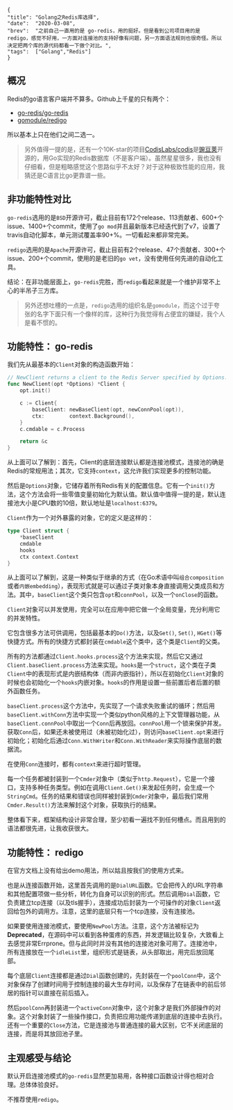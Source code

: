 ```lw-blog-meta
{
"title": "Golang之Redis库选择",
"date":  "2020-03-08",
"brev":  "之前自己一直用的是 go-redis，用的挺好。但是看到公司项目用的是 redigo，感觉不好用，一方面对连接池的支持好像有问题，另一方面语法规则也很奇怪。所以决定把两个库的源代码都看一下做个对比。",
"tags":  ["Golang","Redis"]
}
```

## 概况

Redis的go语言客户端并不算多。Github上千星的只有两个：

- [go-redis/go-redis](https://github.com/go-redis/redis)
- [gomodule/redigo](https://github.com/gomodule/redigo)

所以基本上只在他们之间二选一。

> 另外值得一提的是，还有一个10K-star的项目[CodisLabs/codis](https://github.com/CodisLabs/codis)是[豌豆荚](wandoujia.com)开源的，用Go实现的Redis数据库（不是客户端）。虽然星星很多，我也没有仔细看，但是粗略感觉这个思路似乎不太好？对于这种极致性能的应用，我猜还是C语言比go更靠谱一些。

## 非功能特性对比

`go-redis`选用的是`BSD`开源许可，截止目前有172个release、113贡献者、600+个issue、1400+个commit，使用了`go mod`并且最新版本已经迭代到了v7，设置了travis自动化脚本，单元测试覆盖率90+%。一切看起来都非常完美。

`redigo`选用的是`Apache`开源许可，截止目前有2个release、47个贡献者、300+个issue、200+个commit，使用的是老旧的`go vet`，没有使用任何先进的自动化工具。

结论：在非功能层面上，`go-redis`完胜，而`redigo`看起来就是一个维护非常不上心的半吊子三方库。

> 另外还想吐槽的一点是，`redigo`选用的组织名是`gomodule`，而这个过于夸张的名字下面只有一个像样的库，这种行为我觉得有占便宜的嫌疑，我个人是看不惯的。

## 功能特性： go-redis

我们先从最基本的`Client`对象的构造函数开始：

```go
// NewClient returns a client to the Redis Server specified by Options.
func NewClient(opt *Options) *Client {
	opt.init()

	c := Client{
		baseClient: newBaseClient(opt, newConnPool(opt)),
		ctx:        context.Background(),
	}
	c.cmdable = c.Process

	return &c
}
```

从上面可以了解到：首先，Client的底层连接默认都是连接池模式，连接池的确是Redis的常规用法；其次，它支持`context`，这允许我们实现更多的控制功能。

然后是`Options`对象，它储存着所有Redis有关的配置信息。它有一个`init()`方法，这个方法会将一些零值变量初始化为默认值。默认值中值得一提的是，默认连接池大小是CPU数的10倍，默认地址是`localhost:6379`。

`Client`作为一个对外暴露的对象，它的定义是这样的：

```go
type Client struct {
	*baseClient
	cmdable
	hooks
	ctx context.Context
}
```

从上面可以了解到，这是一种类似于继承的方式（在Go术语中叫`组合composition`或者`内嵌embedding`），表现形式就是可以通过子类对象本身直接调用父类成员和方法。其中，`baseClient`这个类只包含`opt`和`connPool`，以及一个`onClose`的函数。

`Client`对象可以并发使用，完全可以在应用中把它做一个全局变量，充分利用它的并发特性。

它包含很多方法可供调用，包括最基本的`Do()`方法，以及`Get()`, `Set()`, `HGet()`等快捷方式。所有的快捷方式都封装在`cmdable`这个类中，这个类是`Client`的父类。

所有的方法都通过`Client.hooks.process`这个方法来实现，然后它又通过`Client.baseClient.process`方法来实现。`hooks`是一个`struct`，这个类在子类`Client`中的表现形式是内嵌结构体（而非内嵌指针），所以在初始化`Client`对象的时候也会初始化一个`hooks`内嵌对象。`hooks`的作用是设置一些前置后者后置的额外函数任务。

`baseClient.process`这个方法中，先实现了一个请求失败重试的循环；然后用`baseClient.withConn`方法中实现一个类似python风格的上下文管理器功能，从`baseClient.connPool`中取出一个`Conn`后再放回。`connPool`用一个锁来保护并发。获取`Conn`后，如果还未被使用过（未被初始化过），则访问`baseClient.opt`来进行初始化；初始化后通过`Conn.WithWriter`和`Conn.WithReader`来实际操作底层的数据流。

在使用`Conn`连接时，都有`context`来进行超时管理。

每一个任务都被封装到一个`Cmder`对象中（类似于`http.Request`），它是一个接口，支持多种任务类型。例如在调用`Client.Get()`来发起任务时，会生成一个`StringCmd`。任务的结果和错误也同样被封装到`Cmder`对象中，最后我们常用`Cmder.Result()`方法来解封这个对象，获取执行的结果。

整体看下来，框架结构设计非常合理，至少初看一遍找不到任何槽点。而且用到的语法都很先进，让我收获很大。

## 功能特性： redigo

在官方文档上没有给出demo用法，所以姑且按我们的使用方式来。

也是从连接函数开始，这里首先调用的是`DialURL`函数。它会把传入的URL字符串和其他配置项做一些分析，转化为自身可以识别的形式。然后调用`Dial`函数，它负责建立tcp连接（以及tls握手），连接成功后封装为一个可操作的对象`Client`返回给包外的调用方。注意，这里的底层只有一个tcp连接，没有连接池。

如果要使用连接池模式，要使用`NewPool`方法。注意，这个方法被标记为**Deprecated**，在源码中可以看到各种蛋疼的东西，并发逻辑比较复杂，大致看上去感觉非常Errprone。但与此同时并没有其他的连接池对象可用了。连接池中，所有连接放在一个`idleList`里，组织形式是链表，从头部取出，用完后放回尾部。

每个底层`Client`连接都是通过`Dial`函数创建的，先封装在一个`poolConn`中，这个对象保存了创建时间用于控制连接的最大生存时间，以及保存了在链表中的前后邻居的指针可以直接在前后插入。

然后`poolConn`再封装进一个`activeConn`对象中，这个对象才是我们外部操作的对象。这个对象封装了一些操作接口，负责把应用功能传递到底层的连接中去执行。还有一个重要的`Close`方法，它是连接池与普通连接的最大区别，它不关闭底层的连接，而是将其放回池子里。

## 主观感受与结论

默认开启连接池模式的`go-redis`显然更加易用，各种接口函数设计得也相对合理。总体体验良好。

不推荐使用`redigo`。
